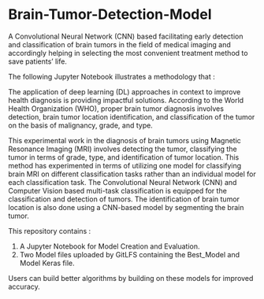 # Brain-Tumor-Detection-Model
A Convolutional Neural Network (CNN) based facilitating early detection and classification of brain tumors in the field of medical imaging and accordingly helping in selecting the most convenient treatment method to save patients’ life.

The following Jupyter Notebook illustrates a methodology that :

The application of deep learning (DL) approaches in context to improve health diagnosis is providing impactful solutions. According to the World Health Organization (WHO), proper brain tumor diagnosis involves detection, brain tumor location identification, and classification of the tumor on the basis of malignancy, grade, and type.

This experimental work in the diagnosis of brain tumors using Magnetic Resonance Imaging (MRI) involves detecting the tumor, classifying the tumor in terms of grade, type, and identification of tumor location. This method has experimented in terms of utilizing one model for classifying brain MRI on different classification tasks rather than an individual model for each classification task. The Convolutional Neural Network (CNN) and Computer Vision based multi-task classification is equipped for the classification and detection of tumors. The identification of brain tumor location is also done using a CNN-based model by segmenting the brain tumor.


This repository contains :
1. A Jupyter Notebook for Model Creation and Evaluation.
2. Two Model files uploaded by GitLFS containing the Best_Model and Model Keras file.

Users can build better algorithms by building on these models for improved accuracy.
